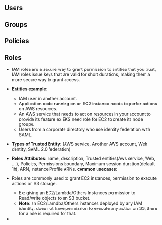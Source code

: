 ## Users
## Groups
## Policies
## Roles
- IAM roles are a secure way to grant permission to entities that you trust, IAM roles issue keys that are valid for short durations, making them a more secure way to grant access. </br>
- **Entities example**: 
  - IAM user in another account. 
  - Application code running on an EC2 instance needs to perfor actions on AWS resources. 
  - An AWS service that needs to act on resources in your account to provide its feature ex:EKS need role for EC2 to create its node groupe. 
  - Users from a corporate directory who use identity federation with SAML.
- **Types of Trusted Entity**: (AWS service, Another AWS account, Web dentity, SAML 2.0 federation)
- **Roles Attributes**: name, description, Trusted entities(Aws service, Web, ... ), Policies, Permissions boundary, Maximum session duration(default 1h), ARN, Instance Profile ARNs.
**common usecases**:
- Roles are commonly used to grant EC2 instances, permission to execute actions on S3 storage.
  - Ex: giving an EC2/Lambda/Others Instances permission to Read/write objects to an S3 bucket.
  - **Note**: an EC2/Lamdba/Others instances deployed by any IAM identity, does not have permission to execute any action on S3, there for a role is required for that.
  
-  
